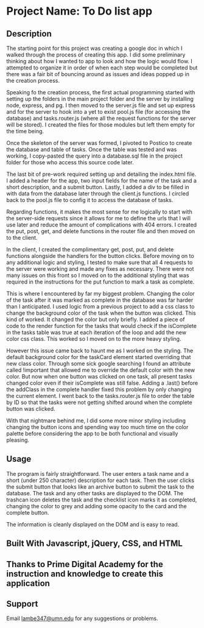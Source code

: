 # Project Name: To Do list app



## Description

The starting point for this project was creating a google doc in which I walked through the process of creating this app. I did some preliminary thinking about how I wanted to app to look and how the logic would flow. I attempted to organize it in order of when each step would be completed but there was a fair bit of bouncing around as issues and ideas popped up in the creation process. 

Speaking fo the creation process, the first actual programming started with setting up the folders in the main project folder and the server by installing node, express, and pg. I then moved to the server.js file and set up express and for the server to hook into a yet to exist pool.js file (for accessing the database) and tasks.router.js (where all the request functions for the server will be stored). I created the files for those modules but left them empty for the time being. 

Once the skeleton of the server was formed, I pivoted to Postico to create the database and table of tasks. Once the table was tested and was working, I copy-pasted the query into a database.sql file in the project folder for those who access this source code later. 

The last bit of pre-work required setting up and detailing the index.html file. I added a header for the app, two input fields for the name of the task and a short description, and a submit button. Lastly, I added a div to be filled in with data from the database later through the client.js functions. I circled back to the pool.js file to config it to access the database of tasks.

Regarding functions, it makes the most sense for me logically to start with the server-side requests since it allows for me to define the urls that I will use later and reduce the amount of complications with 404 errors. I created the put, post, get, and delete functions in the router file and then moved on to the client. 

In the client, I created the complimentary get, post, put, and delete functions alongside the handlers for the button clicks. Before moving on to any additional logic and styling, I tested to make sure that all 4 requests to the server were working and made any fixes as necessary. There were not many issues on this front so I moved on to the additional styling that was required in the instructions for the put function to mark a task as complete. 

This is where I encountered by far my biggest problem. Changing the color of the task after it was marked as complete in the database was far harder than I anticipated. I used logic from a previous project to add a css class to change the background color of the task when the button was clicked. This kind of worked. It changed the color but only briefly. I added a piece of code to the render function for the tasks that would check if the isComplete in the tasks table was true at each iteration of the loop and add the new color css class. This worked so I moved on to the more heavy styling. 

However this issue came back to haunt me as I worked on the styling. The default background color for the taskCard element started overriding that new class color. Through some sick google searching I found an attribute called !important that allowed me to override the default color with the new color. But now when one button was clicked on one task, all present tasks changed color even if their isComplete was still false. Adding a .last() before the addClass in the complete handler fixed this problem by only changing the current element. I went back to the tasks.router.js file to order the table by ID so that the tasks were not getting shifted around when the complete button was clicked. 

With that nightmare behind me, I did some more minor styling including changing the button icons and spending way too much time on the color palette before considering the app to be both functional and visually pleasing. 

## Usage
The program is fairly straightforward. The user enters a task name and a short (under 250 character) description for each task. Then the user clicks the submit button that looks like an archive button to submit the task to the database. The task and any other tasks are displayed to the DOM. The trashcan icon deletes the task and the checklist icon marks it as completed, changing the color to grey and adding some opacity to the card and the complete button.

The information is cleanly displayed on the DOM and is easy to read.


## Built With Javascript, jQuery, CSS, and HTML 

## Thanks to Prime Digital Academy for the instruction and knowledge to create this application 

## Support 
Email lambe347@umn.edu for any suggestions or problems. 
